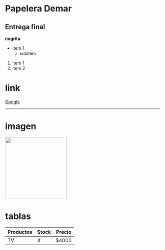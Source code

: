 # Papelera Demar

## Entrega final

**negrita**

* item 1
    * subitem

1. item 1
1. item 2

# link
[Google](https://google.com/)

---

# imagen

<img src='link' width=200>

# tablas

| Productos | Stock | Precio |
| --------- | ----- | ------ |
|     TV    |   4   | $4000  |